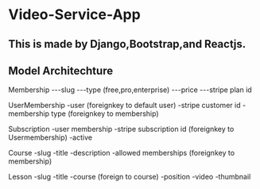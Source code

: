 # Video-Service-App
## This is made by Django,Bootstrap,and Reactjs.
## Model Architechture
 
Membership
---slug
---type  (free,pro,enterprise)
---price
---stripe plan id

UserMembership
    -user                      (foreignkey to default user)
    -stripe customer id
    -membership type            (foreignkey to membership)

Subscription
    -user membership
    -stripe subscription id (foreignkey to Usermembership)
    -active

Course
    -slug
    -title
    -description
    -allowed memberships   (foreignkey to membership)

Lesson
    -slug
    -title
    -course  (foreign to course)
    -position
    -video
    -thumbnail  

